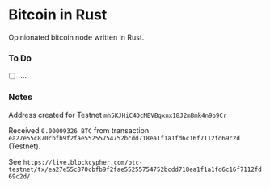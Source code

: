 # Bitcoin in Rust

Opinionated bitcoin node written in Rust.

### To Do

- [ ] ...

### Notes

Address created for Testnet
`mh5KJHiC4DcMBVBgxnx18J2mBmk4n9o9Cr`

Received `0.00009326 BTC` from transaction `ea27e55c870cbfb9f2fae55255754752bcdd718ea1f1a1fd6c16f7112fd69c2d` (Testnet).

See `https://live.blockcypher.com/btc-testnet/tx/ea27e55c870cbfb9f2fae55255754752bcdd718ea1f1a1fd6c16f7112fd69c2d/`


